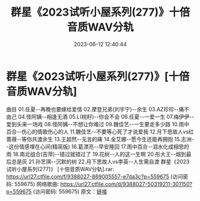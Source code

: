 ﻿---
title: 群星《2023试听小屋系列(277)》十倍音质WAV分轨
date: 2023-06-12 12:40:44
categories: WAV车载音乐、镜像
tags: 华语中文
---
# 群星《2023试听小屋系列(277)》[十倍音质WAV分轨]

曲目
01.任夏--再晚也要嫁给爱情
02.摩登兄弟(刘宇宁)--余生
03.AZ珍珍--痛不由己
04.怪阿姨--相逢无酒
05.L(桃籽)--你会不会
06.任夏--一爱一生
07.梅伊伊--爱到头来一场戏
08.怪阿姨--不想让你难过
09.魏佳艺--一生要走多少路
10.雨中百合--伤心的情歌伤心的人
11.魏佳艺--不要等心死了才说爱我
12.月下思故人vs红蔷薇--等你共渡余生
13.王超然--无言的痛
14.金艾娜--愿今生还能再拥抱
15.志洲--这份情感埋在心间(精简版)
16.葛漂亮--早安隆回
17.雨中百合--泪水化成相思的雨
18.南北组合(吉萍)--错过就错过了
19.花树--人的这一生啊
20.彤大王--烟到最后总是灰
21.孙艺琪--沉默的树
22.月下思故人vs李英--人生需自渡
群星《2023试听小屋系列(277)》 [十倍音质WAV分轨].rar: https://url27.ctfile.com/f/9388027-869005557-e7da3c?p=559675
(访问密码: 559675)
网络歌曲: https://url27.ctfile.com/d/9388027-50319211-301150?p=559675
(访问密码: 559675)
原文：[链接](https://blog.sina.com.cn/s/blog_1647c7e76010312b7.html)